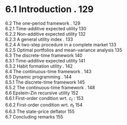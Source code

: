 # 6.1 Introduction . 129  

6.2 The one-period framework . 129   
6.2.1 Time-additive expected utility 130   
6.2.2 Non-additive expected utility 132   
6.2.3 A general utility index . 133   
6.2.4 A two-step procedure in a complete market 133   
6.2.5 Optimal portfolios and mean-variance analysis 135   
6.3 The discrete-time framework 140   
6.3.1 Time-additive expected utility 141   
6.3.2 Habit formation utility . 142   
6.4 The continuous-time framework . 143   
6.5 Dynamic programming . 144   
6.5.1 The discrete-time framework 145   
6.5.2 The continuous-time framework . 148   
6.6 Epstein-Zin recursive utility 152   
6.6.1 First-order condition wrt. $c_{t}$ : 153   
6.6.2 First-order condition wrt. $\pi_{t}$ 154   
6.6.3 The state-price deflator 155   
6.7 Concluding remarks 155  
